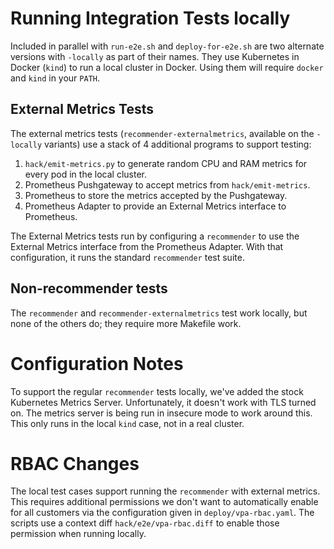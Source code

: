 # Running Integration Tests locally
Included in parallel with `run-e2e.sh` and `deploy-for-e2e.sh` are two alternate versions
with `-locally` as part of their names.  They use Kubernetes in Docker (`kind`) to run a local
cluster in Docker.  Using them will require `docker` and `kind` in your `PATH`.

## External Metrics Tests
The external metrics tests (`recommender-externalmetrics`, available on the `-locally` variants)
use a stack of 4 additional programs to support testing:

1. `hack/emit-metrics.py` to generate random CPU and RAM metrics for every pod in the local cluster.
2. Prometheus Pushgateway to accept metrics from `hack/emit-metrics`.
3. Prometheus to store the metrics accepted by the Pushgateway.
4. Prometheus Adapter to provide an External Metrics interface to Prometheus.

The External Metrics tests run by configuring a `recommender` to use the External Metrics interface
from the Prometheus Adapter.  With that configuration, it runs the standard `recommender` test suite.

## Non-recommender tests
The `recommender` and `recommender-externalmetrics` test work locally, but none of the others do;
they require more Makefile work.

# Configuration Notes
To support the regular `recommender` tests locally, we've added the stock Kubernetes Metrics Server.
Unfortunately, it doesn't work with TLS turned on.  The metrics server is being run in insecure mode
to work around this.  This only runs in the local `kind` case, not in a real cluster.

# RBAC Changes
The local test cases support running the `recommender` with external metrics.  This requires
additional permissions we don't want to automatically enable for all customers via the
configuration given in `deploy/vpa-rbac.yaml`.  The scripts use a context diff `hack/e2e/vpa-rbac.diff`
to enable those permission when running locally.
